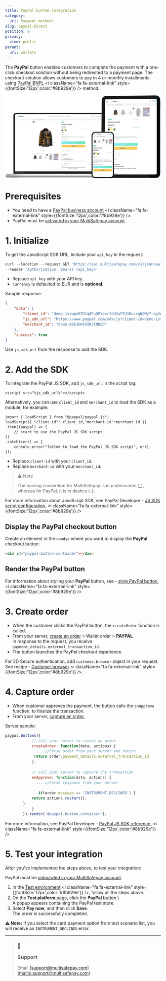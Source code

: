 ```yaml
---
title: PayPal button integration
category:
  uri: Payment methods
slug: paypal-direct
position: 9
privacy:
  view: public
parent:
  uri: wallets
---
```

The **PayPal** button enables customers to complete the payment with a one-click checkout solution without being redirected to a <Glossary>payment page</Glossary>. The checkout solution allows customers to pay in 4 or monthly installments using <a href="https://www.paypal.com/us/business/accept-payments/checkout" target="_blank">PayPal BNPL</a> <i className="fa fa-external-link" style={{fontSize:'12px',color:'#8b929e'}} /> method.

<img src="https://raw.githubusercontent.com/MultiSafepay/docs/master/static/img/payPayHero.png" align="center" />

# Prerequisites

* You need to have a <a href="https://www.paypal.com" target="_blank">PayPal business account</a> <i className="fa fa-external-link" style={{fontSize:'12px',color:'#8b929e'}} />.
* PayPal must be [activated in your MultiSafepay account](/docs/paypal#activation).

# 1. Initialize

To get the JavaScript SDK URL, include your `api_key` in the request:

```javascript
curl --location --request GET 'https://api.multisafepay.com/v1/json/wallets/configs/paypal?currency=EUR' \
--header 'Authorization: Bearer <api_key>'
```

* Replace  `api_key` with your API key.
* `currency` is defaulted to EUR and is **optional**.

Sample response:

```json
{
    "data": {
        "client_id": "demo-1xswpeBTDCq8PuDPYecrfdd2aPTU3RcvrgNQWy7-bgJd_TpzZMAif38cuz2C4EeTBPo",
        "js_sdk_url": "https://www.paypal.com/sdk/js?client-id=demo-1xswpeBTDCq8PuDPYecrfdd2aPTU3RcvrgNQWy7-bgJd_TpzZMAif38cuz2C4EeTBPo&merchant-id=MJJQECQYBTMRC&currency=EUR",
        "merchant_id": "demo-ASKJDKFUIRJFNDED"
    },
    "success": true
}
```

Use `js_sdk_url` from the response to add the SDK.

# 2. Add the SDK

To integrate the PayPal JS SDK, add `js_sdk_url`  in the script tag:

```Text JavaScrpit
<script src="%js_sdk_url%"></script>
```

Alternatively, you can use `client_id` and `merchant_id` to  load the SDK as a module, for example:

```
import { loadScript } from "@paypal/paypal-js";
loadScript({ "client-id": client_id,"merchant-id":merchant_id })
.then((paypal) => {
    // start to use the PayPal JS SDK script
})
.catch((err) => {
    console.error("failed to load the PayPal JS SDK script", err);
});
```

* Replace `client-id` with your `client_id`.
* Replace `merchant-id` with your `merchant_id`.

> ⚠️ Note
>
> The naming convention for MultiSafepay is in underscores (\_), whereas for PayPal, it is in dashes (-).

For more information about JavaScript SDK, see PayPal Developer - <a href="https://developer.paypal.com/sdk/js/configuration/" target="_blank">JS SDK script configuration.</a> <i className="fa fa-external-link" style={{fontSize:'12px',color:'#8b929e'}} />

## Display the PayPal checkout button

Create an element in the `<body>` where you want to display the **PayPal** checkout button:

```html
<div id="paypal-button-container"></div>
```

## Render the PayPal button

For information about styling your **PayPal** button, see - <a href="https://developer.paypal.com/sdk/js/reference/#style" target="_blank">style PayPal button.</a> <i className="fa fa-external-link" style={{fontSize:'12px',color:'#8b929e'}} />

# 3. Create order

* When the customer clicks the PayPal button, the `createOrder` function is called.
* From your server, [create an order](/reference/createorder/) > Wallet order > **PAYPAL**.<br /> In response to the request, you receive `payment_details.external_transaction_id`.
* The button launches the PayPal checkout experience.

For 3D Secure authentication, add `customer.browser` object in your request. See recipe - <a href="https://docs.multisafepay.com/recipes/create-a-customerbrowser-object" target="_blank">Customer browser</a> <i className="fa fa-external-link" style={{fontSize:'12px',color:'#8b929e'}} />.

# 4. Capture order

* When customer approves the payment, the button calls the `onApprove` function, to finalize the transaction.
* From your server, [capture an order.](/reference/capturepayment/)

Server sample:

```javascript
paypal.Buttons({
            // Call your server to create an order
            createOrder: function(data, actions) {
              ... //Parse order from your server and return
             return order.payment_details.external_transaction_id
            },

            // Call your server to capture the transaction
            onApprove: function(data, actions) { 
              ... //Parse response from your server 
              
               if(order.message == 'INSTRUMENT_DECLINED') {
            return actions.restart();
        }
            }
        }).render('#paypal-button-container');

```

For more information, see PayPal Developer - <a href="https://developer.paypal.com/sdk/js/reference/#createorder" target="_blank">PayPal JS SDK reference.</a> <i className="fa fa-external-link" style={{fontSize:'12px',color:'#8b929e'}} />

# 5. Test your integration

After you've implemented the steps above, to test your integration:

PayPal must be [onboarded in your MultiSafepay account](/docs/paypal#activation).

1. In the <a href="https://docs.multisafepay.com/reference/environments" target="_blank">Test environment</a> <i className="fa fa-external-link" style={{fontSize:'12px',color:'#8b929e'}} />, follow all the steps above.
2. On the **Test platform** page, click the **PayPal** button.\ <br />A popup appears containing the PayPal test store.
3. Select **Pay now**, and then click **Save**. <br /> The order is successfully completed.

**⚠️ Note:** If you select the card payment option from test scenario list, you will receive an `INSTRUMENT_DECLINED` error.

***

<blockquote className="callout callout_info">
  <h3 className="callout-heading false">
    <span className="callout-icon">💬</span>
    <p>Support</p>
  </h3>

  <p>Email <a href="mailto:support@multisafepay.com">[support@multisafepay.com](mailto:support@multisafepay.com)</a></p>
</blockquote>
